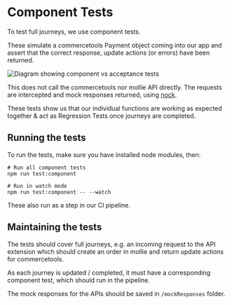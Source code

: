 # Component Tests

To test full journeys, we use component tests.

These simulate a commercetools Payment object coming into our app and assert that the correct response, update actions (or errors) have been returned.

![Diagram showing component vs acceptance tests](./component_testing.png)

This does not call the commercetools nor mollie API directly. The requests are intercepted and mock responses returned, using [nock](https://github.com/nock/nock).

These tests show us that our individual functions are working as expected together & act as Regression Tests once journeys are completed.

## Running the tests

To run the tests, make sure you have installed node modules, then:

```
# Run all component tests
npm run test:component

# Run in watch mode
npm run test:component -- --watch
```

These also run as a step in our CI pipeline.

## Maintaining the tests

The tests should cover full journeys, e.g. an incoming request to the API extension which should create an order in mollie and return update actions for commercetools.

As each journey is updated / completed, it must have a corresponding component test, which should run in the pipeline.

The mock responses for the APIs should be saved in `/mockResponses` folder.
